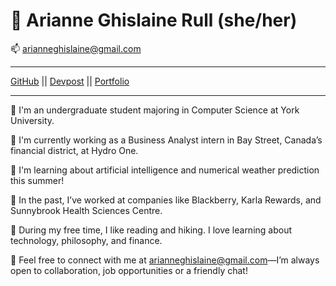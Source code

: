 
🎯 Arianne Ghislaine Rull (she/her)
============
📫  arianneghislaine@gmail.com
-------------------     ----------------------------
[GitHub](https://github.com/arianneghislainerull) ||
[Devpost](https://devpost.com/arianneghislaine) || [Portfolio](https://ariannerullcodes.netlify.app/)
-------------------     ----------------------------

🌺 I'm an undergraduate student majoring in Computer Science at York University.

🌺 I'm currently working as a Business Analyst intern in Bay Street, Canada’s financial district, at Hydro One.

🌺 I'm learning about artificial intelligence and numerical weather prediction this summer! 

🌺 In the past, I’ve worked at companies like Blackberry, Karla Rewards, and Sunnybrook Health Sciences Centre. 

🌺 During my free time, I like reading and hiking. I love learning about technology, philosophy, and finance. 

🌺 Feel free to connect with me at arianneghislaine@gmail.com—I’m always open to collaboration, job opportunities or a friendly chat! 

